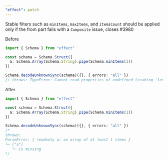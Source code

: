 ```yaml
---
"effect": patch
---
```


Stable filters such as `minItems`, `maxItems`, and `itemsCount` should be applied only if the from part fails with a `Composite` issue, closes #3980

Before

```ts
import { Schema } from "effect"

const schema = Schema.Struct({
  a: Schema.Array(Schema.String).pipe(Schema.minItems(1))
})

Schema.decodeUnknownSync(schema)({}, { errors: "all" })
// throws: TypeError: Cannot read properties of undefined (reading 'length')
```

After

```ts
import { Schema } from "effect"

const schema = Schema.Struct({
  a: Schema.Array(Schema.String).pipe(Schema.minItems(1))
})

Schema.decodeUnknownSync(schema)({}, { errors: "all" })
/*
throws:
ParseError: { readonly a: an array of at least 1 items }
└─ ["a"]
   └─ is missing
*/
```
